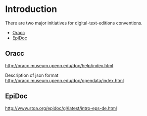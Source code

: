 # Introduction
There are two major initiatives for digital-text-editions conventions.
* [Oracc](#Oracc)
* [EpiDoc](#EpiDoc)

## Oracc
http://oracc.museum.upenn.edu/doc/help/index.html

Description of json format http://oracc.museum.upenn.edu/doc/opendata/index.html

## EpiDoc
http://www.stoa.org/epidoc/gl/latest/intro-eps-de.html
